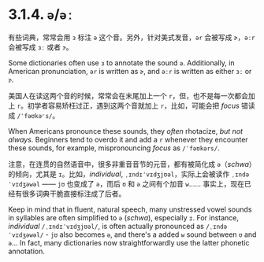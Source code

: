 # 3.1.4. `ə`/`əː`

有些词典，常常会用 `ɜ` 标注 `ə` 这个音。另外，针对美式发音，`ər` 会被写成 `ɚ`，`əːr` 会被写成 `ɜː` 或者 `ɝ`。

Some dictionaries often use `ɜ` to annotate the sound `ə`. Additionally, in American pronunciation, `ər` is written as `ɚ`, and `əːr` is written as either `ɜː` or `ɝ`.

美国人在读这两个音的时候，常常会在末尾加上一个 `r`，但，也不是每一次都会加上 `r`。初学者容易矫枉过正，遇到这两个音就加上 `r`，比如，可能会把 *focus* 错读成 `/ˈfəʊkəʳs/`。

When Americans pronounce these sounds, they *often* rhotacize, *but not always*. Beginners tend to overdo it and add a `r` whenever they encounter these sounds, for example, mispronouncing *focus* as `/ˈfəʊkərs/`.

注意，在连贯的自然语音中，很多非重音音节的元音，都有被简化成 `ə`（*schwa*）的倾向，尤其是 `ɪ`。比如，*individual*, `ˌɪndɪˈvɪdʒjʊəl`，实际上会被读作 `ˌɪndəˈvɪdʒəwəl` —— `jʊ` 也变成了 `ə`，而后 `ʊ` 和 `ə` 之间有个加音 `w`…… 事实上，现在已经有很多词典干脆直接标注成了后者。

Keep in mind that in fluent, natural speech, many unstressed vowel sounds in syllables are often simplified to `ə` (*schwa*), especially `ɪ`. For instance, *individual*  `/ˌɪndɪˈvɪdʒjʊəl/`, is often actually pronounced as `/ˌɪndəˈvɪdʒəwəl/` - `jʊ` also becomes `ə`, and there's a added `w` sound between `ʊ` and `ə`… In fact, many dictionaries now straightforwardly use the latter phonetic annotation.
